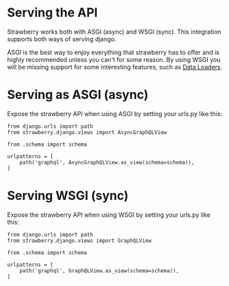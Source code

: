 # Serving the API

Strawberry works both with ASGI (async) and WSGI (sync). This integration
supports both ways of serving django.

ASGI is the best way to enjoy everything that strawberry has to offer and
is highly recommended unless you can't for some reason. By using WSGI
you will be missing support for some interesting features, such as
[Data Loaders](https://strawberry.rocks/docs/guides/dataloaders).

# Serving as ASGI (async)

Expose the strawberry API when using ASGI by setting your urls.py like this:

```{.python title=urls.py}
from django.urls import path
from strawberry.django.views import AsyncGraphQLView

from .schema import schema

urlpatterns = [
    path('graphql', AsyncGraphQLView.as_view(schema=schema)),
]
```

# Serving WSGI (sync)

Expose the strawberry API when using WSGI by setting your urls.py like this:

```{.python title=urls.py}
from django.urls import path
from strawberry.django.views import GraphQLView

from .schema import schema

urlpatterns = [
    path('graphql', GraphQLView.as_view(schema=schema)),
]
```
